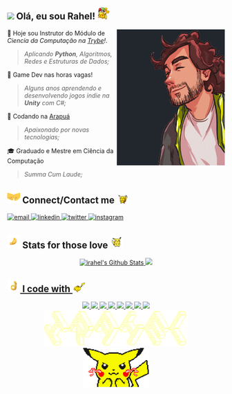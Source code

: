 <h2><img src="https://github.com/abdoachhoubi/abdoachhoubi/blob/main/gifs/Hi.gif" width="30"> Olá, eu sou Rahel! <img src="https://github.com/irahel/irahel/blob/main/gifs/gif-hello-pikachu.gif?raw=true" width="30"> </h2>

<div>
<img align="right" width="250" alt="Rahels photo" src="https://github.com/irahel/irahel/blob/main/gifs/eu.png?raw=true"  />

💚 Hoje sou Instrutor do Módulo de *Ciencia da Computação na [Trybe](https://github.com/betrybe)!*.
> _Aplicando **Python**, Algoritmos, Redes e Estruturas de Dados;_

👾 Game Dev nas horas vagas!
> _Alguns anos aprendendo e desenvolvendo jogos indie na **Unity** com C#;_

🐝 Codando na [Arapuá]([https://github.com/betrybe](https://github.com/arapua))
> _Apaixonado por novas tecnologias;_

🎓 Graduado e Mestre em Ciência da Computação
> _Summa Cum Laude;_

<h2><img src="https://github.com/irahel/irahel/blob/main/gifs/gif-conect.gif?raw=true" width="30"> Connect/Contact me <img src="https://github.com/irahel/irahel/blob/main/gifs/gif-talk.gif?raw=true" width="30"> </h2>

<a href="mailto:rahelmartim@icloud.com" target="_blank">
<img src=https://img.shields.io/badge/Email-D14836?style=for-the-badge&logo=gmail&logoColor=white alt=email style="margin-bottom: 5px;" />
</a>
<a href="https://linkedin.com/in/rahel-und" target="_blank">
<img src=https://img.shields.io/badge/linkedin-%2300acee.svg?color=405DE6&style=for-the-badge&logo=linkedin&logoColor=white alt=linkedin style="margin-bottom: 5px;" />
</a>
<a href="https://twitter.com/_illuminatiSun" target="_blank">
<img src=https://img.shields.io/badge/twitter-%2300acee.svg?color=1DA1F2&style=for-the-badge&logo=twitter&logoColor=white alt=twitter style="margin-bottom: 5px;" />
</a>
<a href="https://instagram.com/rahel_und" target="_blank">
<img src=https://img.shields.io/badge/instagram-%ff5851db.svg?color=C13584&style=for-the-badge&logo=instagram&logoColor=white alt=instagram style="margin-bottom: 5px;" />
</a>
</div>

<h2><img src="https://github.com/irahel/irahel/blob/main/gifs/gif-muybueno.gif?raw=true" width="30"> Stats for those love <img src="https://github.com/irahel/irahel/blob/main/gifs/gif-parado.gif?raw=true" width="30"> </h2>


<div align="center">
  <a href="https://github.com/irahel">
  <img height="160em" src="https://github-readme-stats.vercel.app/api?username=irahel&include_all_commits=true&count_private=true&show_icons=true&line_height=20&title_color=f7df1e&icon_color=d14836&text_color=f7df1e&bg_color=22272e" alt="irahel's Github Stats">
  <img height="160em" src="https://github-readme-stats.vercel.app/api/top-langs/?username=irahel&layout=compact&title_color=f7df1e&text_color=f7df1e&bg_color=22272e"/>
</div>

<!--
<div align="center">
  <img width="98%" src="https://tgs.fly.dev/irahel" />
</div>
-->

<h2><img src="https://github.com/irahel/irahel/blob/main/gifs/gif-ok.gif?raw=true" width="30"> I code with <img src="https://github.com/irahel/irahel/blob/main/gifs/gif-running1.gif?raw=true" width="30"> </h2>

<div align="center">
<img src="https://img.shields.io/badge/Python-3776AB?color=405DE6&style=for-the-badge&logo=python&logoColor=white" />
<img src="https://img.shields.io/badge/C%23-239120?style=for-the-badge&logo=c-sharp&logoColor=white" />
<img src="https://img.shields.io/badge/HTML5-E34F26?style=for-the-badge&logo=html5&logoColor=white" />
<img src="https://img.shields.io/badge/CSS-239120?&style=for-the-badge&logo=css3&logoColor=white" />
<img src="https://img.shields.io/badge/JavaScript-F7DF1E?style=for-the-badge&logo=JavaScript&logoColor=white" />
<img src="https://img.shields.io/badge/Unity-100000?style=for-the-badge&logo=unity&logoColor=white" />
<img src="https://img.shields.io/badge/React-20232A?style=for-the-badge&logo=react&logoColor=61DAFB" />
<img src="https://img.shields.io/badge/Node.js-43853D?style=for-the-badge&logo=node.js&logoColor=white" />
</div>

<div align="center">
  <img width="66%" src="https://github.com/irahel/irahel/blob/main/gifs/IRAHEL-3.png?raw=true" />
</div>
<div align="center">
  <img width="30%" src="https://github.com/irahel/irahel/blob/main/gifs/gif-angry.gif?raw=true" />
</div>

<!-- future:
https://img.shields.io/badge/Itch.io-FA5C5C?style=for-the-badge&logo=itchdotio&logoColor=white
https://img.shields.io/badge/Game%20Jolt-CCFF00?style=for-the-badge&logo=Game%20Jolt&logoColor=white
 --->

<!--
<div align="flex-end">
  <img src="https://forthebadge.com/images/badges/built-with-love.svg" />  
</div>

-->
